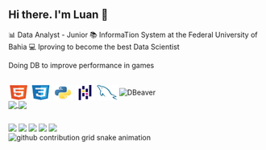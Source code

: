 ## Hi there. I'm Luan 👋

📊 Data Analyst - Junior
📚 InformaTion System at the Federal University of Bahia
💻 Iproving to become the best Data Scientist

Doing DB to improve performance in games

<div style="display: inline_block"><br>
  
  <img align="center" alt="Rafa-HTML" height="30" width="40" src="https://raw.githubusercontent.com/devicons/devicon/master/icons/html5/html5-original.svg">
  <img align="center" alt="Rafa-CSS" height="30" width="40" src="https://raw.githubusercontent.com/devicons/devicon/master/icons/css3/css3-original.svg">
  <img align="center" alt="Rafa-Python" height="30" width="40" src="https://raw.githubusercontent.com/devicons/devicon/master/icons/python/python-original.svg">
  <img align="center" alt="Pandas" height="30" width="40" src="https://raw.githubusercontent.com/devicons/devicon/master/icons/pandas/pandas-original.svg">
  <img align="center" alt="MySQL" height="30" width="40" src="https://raw.githubusercontent.com/devicons/devicon/master/icons/mysql/mysql-original.svg">
  <img align="center" alt="DBeaver" height="30" width="40" src="https://dbeaver.io/wp-content/uploads/2015/09/beaver-head.png">
</div>
  
<a href="https://github.com/LuanVBrito/github-readme-stats">
  <img height=200 align="center" src="https://github-readme-stats.vercel.app/api?username=LuanVBrito&theme=tokyonight" />
</a>
<a href="https://github.com/LuanVBrito/convoychat">
  <img height=200 align="center" src="https://github-readme-stats.vercel.app/api/top-langs?username=LuanVBrito&layout=compact&langs_count=8&card_width=320&theme=tokyonight" />
</a>

 ##
<div> 
  <a href="https://instagram.com/lu.anbrito" target="_blank"><img src="https://img.shields.io/badge/-Instagram-%23E4405F?style=for-the-badge&logo=instagram&logoColor=white" target="_blank"></a>
 	<a href="https://www.twitch.tv/loanz1" target="_blank"><img src="https://img.shields.io/badge/Twitch-9146FF?style=for-the-badge&logo=twitch&logoColor=white" target="_blank"></a>
  <a href="https://discord.gg/loan#6349" target="_blank"><img src="https://img.shields.io/badge/Discord-7289DA?style=for-the-badge&logo=discord&logoColor=white" target="_blank"></a> 
  <a href = "mailto:luannbdown@gmail.com"><img src="https://img.shields.io/badge/-Gmail-%23333?style=for-the-badge&logo=gmail&logoColor=white" target="_blank"></a>
  <a href="https://www.linkedin.com/in/luan-brito-61a112202" target="_blank"><img src="https://img.shields.io/badge/-LinkedIn-%230077B5?style=for-the-badge&logo=linkedin&logoColor=white" target="_blank"></a> 
  
</div>
<picture>
  <source media="(prefers-color-scheme: dark)" srcset="https://raw.githubusercontent.com/YourUser/LuanVBrito/output/github-contribution-grid-snake-dark.svg">
  <source media="(prefers-color-scheme: light)" srcset="https://raw.githubusercontent.com/YourUser/LuanVBrito/output/github-contribution-grid-snake.svg">
  <img alt="github contribution grid snake animation" src="https://raw.githubusercontent.com/YourUser/LuanVBrito/output/github-contribution-grid-snake.svg">
</picture>
